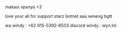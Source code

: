 makasi vpsnya <3

love your all for support starz botnet
aaa seneng bgtt

wa windy : +62 815-5392-6503
discord windy : wyn.lol
